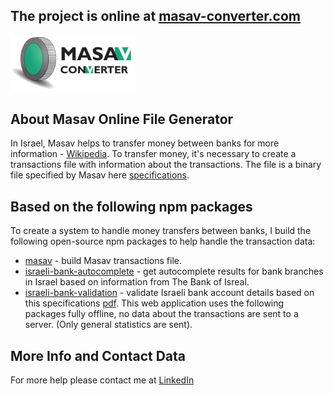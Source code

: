## The project is online at [masav-converter.com](https://masav-converter.com/)
<img alt="Big Logo" style="background:white" src="/public/LogoBig.svg" alt="drawing" width="200"/>

## About Masav Online File Generator
In Israel, Masav helps to transfer money between banks for more information - [Wikipedia](https://he.wikipedia.org/wiki/%D7%9E%D7%A8%D7%9B%D7%96_%D7%A1%D7%9C%D7%99%D7%A7%D7%94_%D7%91%D7%A0%D7%A7%D7%90%D7%99). To transfer money, it's necessary to create a transactions file with information about the transactions. The file is a binary file specified by Masav here [specifications](https://www.masav.co.il/ts_download).

## Based on the following npm packages
To create a system to handle money transfers between banks, I build the following open-source npm packages to help handle the transaction data:
- [masav](https://www.npmjs.com/package/masav) - build Masav transactions file.
- [israeli-bank-autocomplete](https://www.npmjs.com/package/israeli-bank-autocomplete) - get autocomplete results for bank branches in Israel based on information from The Bank of Isreal.
- [israeli-bank-validation](https://www.npmjs.com/package/israeli-bank-validation) - validate Israeli bank account details based on this specifications [pdf](https://www.masav.co.il/media/1982/bdikat_hukiot_heshbon_msv.pdf).
This web application uses the following packages fully offline, no data about the transactions are sent to a server. (Only general statistics are sent).

## More Info and Contact Data
For more help please contact me at [LinkedIn](https://www.linkedin.com/in/elisha-mayer-527146153/)
